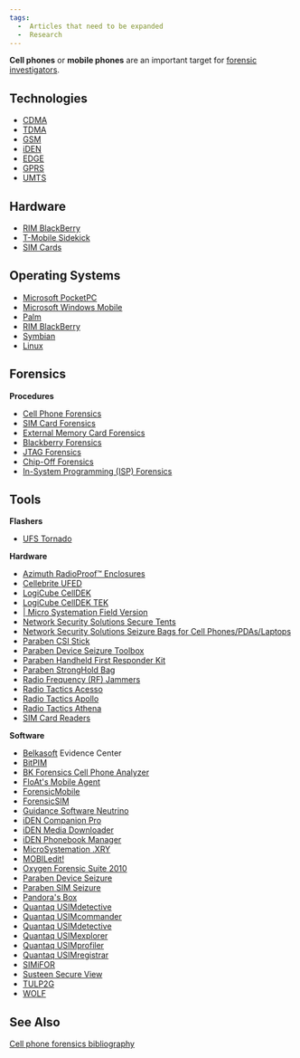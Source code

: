 ```yaml
---
tags:
  -  Articles that need to be expanded
  -  Research
---
```

**Cell phones** or **mobile phones** are an important target for
[forensic investigators](forensic_investigator.md).

## Technologies

- [CDMA](cdma.md)
- [TDMA](tdma.md)
- [GSM](gsm.md)
- [iDEN](iden.md)
- [EDGE](edge.md)
- [GPRS](gprs.md)
- [UMTS](umts.md)

## Hardware

- [RIM BlackBerry](rim_blackberry.md)
- [T-Mobile Sidekick](t-mobile_sidekick.md)
- [SIM Cards](sim_cards.md)

## Operating Systems

- [Microsoft PocketPC](microsoft_pocketpc.md)
- [Microsoft Windows Mobile](microsoft_windows_mobile.md)
- [Palm](palm.md)
- [RIM BlackBerry](rim_blackberry.md)
- [Symbian](symbian.md)
- [Linux](linux.md)

## Forensics

**Procedures**

- [Cell Phone Forensics](cell_phone_forensics.md)
- [SIM Card Forensics](sim_card_forensics.md)
- [External Memory Card
  Forensics](external_memory_card_forensics.md)
- [Blackberry Forensics](blackberry_forensics.md)
- [JTAG Forensics](jtag_forensics.md)
- [Chip-Off Forensics](chip-off_forensics.md)
- [In-System Programming (ISP)
  Forensics](in-system_programming_(isp)_forensics.md)

## Tools

**Flashers**

- [UFS Tornado](ufs_tornado.md)

**Hardware**

- [Azimuth RadioProof™
  Enclosures](azimuth_radioproof™_enclosures.md)
- [Cellebrite UFED](cellebrite_ufed.md)
- [LogiCube CellDEK](logicube_celldek.md)
- [LogiCube CellDEK TEK](logicube_celldek_tek.md)
- [\| Micro Systemation Field
  Version](http://www.msab.com/xry/field-version)
- [Network Security Solutions Secure
  Tents](network_security_solutions_secure_tents.md)
- [Network Security Solutions Seizure Bags for Cell
  Phones/PDAs/Laptops](network_security_solutions_seizure_bags_for_cell_phones/pdas/laptops.md)
- [Paraben CSI Stick](paraben_csi_stick.md)
- [Paraben Device Seizure
  Toolbox](paraben_device_seizure_toolbox.md)
- [Paraben Handheld First Responder
  Kit](paraben_handheld_first_responder_kit.md)
- [Paraben StrongHold Bag](paraben_stronghold_bag.md)
- [Radio Frequency (RF)
  Jammers](radio_frequency_(rf)_jammers.md)
- [Radio Tactics Acesso](radio_tactics_acesso.md)
- [Radio Tactics Apollo](radio_tactics_apollo.md)
- [Radio Tactics Athena](radio_tactics_athena.md)
- [SIM Card Readers](sim_card_readers.md)

**Software**

- [Belkasoft](belkasoft.md) Evidence Center
- [BitPIM](bitpim.md)
- [BK Forensics Cell Phone
  Analyzer](bk_forensics_cell_phone_analyzer.md)
- [FloAt's Mobile Agent](float's_mobile_agent.md)
- [ForensicMobile](forensicmobile.md)
- [ForensicSIM](forensicsim.md)
- [Guidance Software Neutrino](guidance_software_neutrino.md)
- [iDEN Companion Pro](iden_companion_pro.md)
- [iDEN Media Downloader](iden_media_downloader.md)
- [iDEN Phonebook Manager](iden_phonebook_manager.md)
- [MicroSystemation .XRY](.xry.md)
- [MOBILedit!](mobiledit!.md)
- [Oxygen Forensic Suite 2010](oxygen_forensic_suite_2010.md)
- [Paraben Device Seizure](paraben_device_seizure.md)
- [Paraben SIM Seizure](paraben_sim_seizure.md)
- [Pandora's Box](pandora's_box.md)
- [Quantaq USIMdetective](quantaq_usimdetective.md)
- [Quantaq USIMcommander](quantaq_usimcommander.md)
- [Quantaq USIMdetective](quantaq_usimdetective.md)
- [Quantaq USIMexplorer](quantaq_usimexplorer.md)
- [Quantaq USIMprofiler](quantaq_usimprofiler.md)
- [Quantaq USIMregistrar](quantaq_usimregistrar.md)
- [SIMiFOR](simifor.md)
- [Susteen Secure View](susteen_secure_view.md)
- [TULP2G](tulp2g.md)
- [WOLF](wolf.md)

## See Also

[Cell phone forensics
bibliography](cell_phone_forensics_bibliography.md)